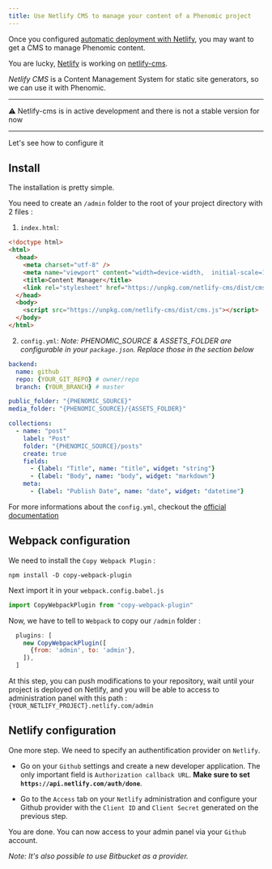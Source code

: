 ```yaml
---
title: Use Netlify CMS to manage your content of a Phenomic project
---
```


Once you configured [automatic deployment with Netlify](../../deploy/netlify/),
you may want to get a CMS to manage Phenomic content.

You are lucky, [Netlify](https://www.netlify.com/) is working on [netlify-cms](https://github.com/netlify/netlify-cms).

_Netlify CMS_ is a Content Management System for static site generators,
so we can use it with Phenomic.

---

⚠️ Netlify-cms is in active development and there is not a stable version for now

---

Let's see how to configure it

## Install

The installation is pretty simple.

You need to create an `/admin` folder to the root of your project directory
with 2 files :

1. `index.html`:

  ```html
  <!doctype html>
  <html>
    <head>
      <meta charset="utf-8" />
      <meta name="viewport" content="width=device-width,  initial-scale=1.0" />
      <title>Content Manager</title>
      <link rel="stylesheet" href="https://unpkg.com/netlify-cms/dist/cms.css" />
    </head>
    <body>
      <script src="https://unpkg.com/netlify-cms/dist/cms.js"></script>
    </body>
  </html>
  ```

2. `config.yml`:
  _Note: PHENOMIC_SOURCE & ASSETS_FOLDER are configurable in your `package.json`.
  Replace those in the section below_

  ```yml
  backend:
    name: github
    repo: {YOUR_GIT_REPO} # owner/repo
    branch: {YOUR_BRANCH} # master

  public_folder: "{PHENOMIC_SOURCE}"
  media_folder: "{PHENOMIC_SOURCE}/{ASSETS_FOLDER}"

  collections:
    - name: "post"
      label: "Post"
      folder: "{PHENOMIC_SOURCE}/posts"
      create: true
      fields:
        - {label: "Title", name: "title", widget: "string"}
        - {label: "Body", name: "body", widget: "markdown"}
      meta:
        - {label: "Publish Date", name: "date", widget: "datetime"}
  ```  

  For more informations about the `config.yml`, checkout the [official documentation](https://github.com/netlify/netlify-cms#installing)

## Webpack configuration

We need to install the `Copy Webpack Plugin` :

```console
npm install -D copy-webpack-plugin
```

Next import it in your `webpack.config.babel.js`

```js
import CopyWebpackPlugin from "copy-webpack-plugin"

```

Now, we have to tell to `Webpack` to copy our `/admin` folder :

```js
  plugins: [
    new CopyWebpackPlugin([
      {from: 'admin', to: 'admin'},
    ]),
  ]
```

At this step, you can push modifications to your repository,
wait until your project is deployed on Netlify,
and you will be able to access to administration panel with this path : `{YOUR_NETLIFY_PROJECT}.netlify.com/admin`

## Netlify configuration

One more step. We need to specify an authentification provider on `Netlify`.

- Go on your `Github` settings and create a new developer application.
The only important field is `Authorization callback URL`.
**Make sure to set `https://api.netlify.com/auth/done`**.

- Go to the `Access` tab on your `Netlify` administration and configure your
Github provider with the `Client ID` and `Client Secret` generated on the
previous step.

You are done. You can now access to your admin panel via your `Github` account.

_Note: It's also possible to use Bitbucket as a provider._
